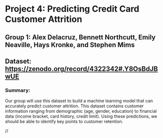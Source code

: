 # Project 4: Predicting Credit Card Customer Attrition
## Group 1: Alex Delacruz, Bennett Northcutt, Emily Neaville, Hays Kronke, and Stephen Mims
## Dataset: https://zenodo.org/record/4322342#.Y8OsBdJBwUE

### Summary:
Our group will use this dataset to build a machine learning model that can accurately predict customer attrition. This dataset contains customer information ranging from demographic (age, gender, education) to financial data (income bracket, card history, credit limit). Using these predictions, we should be able to identify key points to customer retention.

//
